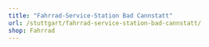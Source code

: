 ```yaml
---
title: "Fahrrad-Service-Station Bad Cannstatt"
url: /stuttgart/fahrrad-service-station-bad-cannstatt/
shop: Fahrrad
---
```

